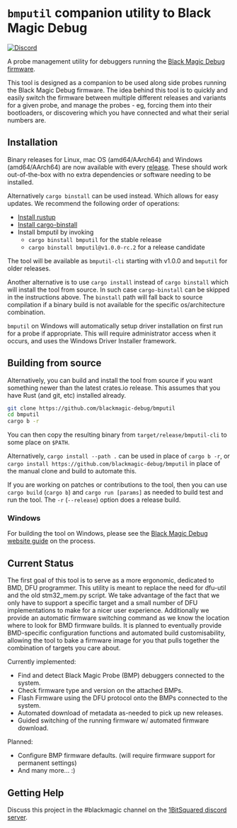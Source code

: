 # `bmputil` companion utility to Black Magic Debug

[![Discord](https://img.shields.io/discord/613131135903596547?logo=discord)](https://discord.gg/P7FYThy)

A probe management utility for debuggers running the [Black Magic Debug firmware](https://black-magic.org/).

This tool is designed as a companion to be used along side probes running the Black Magic Debug firmware.
The idea behind this tool is to quickly and easily switch the firmware between multiple different releases
and variants for a given probe, and manage the probes - eg, forcing them into their bootloaders, or discovering
which you have connected and what their serial numbers are.

## Installation

Binary releases for Linux, mac OS (amd64/AArch64) and Windows (amd64/AArch64) are now available with every
[release](https://github.com/blackmagic-debug/bmputil/releases). These should work out-of-the-box with no
extra dependencies or software needing to be installed.

Alternatively `cargo binstall` can be used instead. Which allows for easy updates.
We recommend the following order of operations:
* [Install rustup](https://rustup.rs/)
* [Install cargo-binstall](https://github.com/cargo-bins/cargo-binstall?tab=readme-ov-file#installation)
* Install bmputil by invoking
  * `cargo binstall bmputil` for the stable release
  * `cargo binstall bmputil@v1.0.0-rc.2` for a release candidate

The tool will be available as `bmputil-cli` starting with v1.0.0 and `bmputil` for older releases.

Another alternative is to use `cargo install` instead of `cargo binstall` which will install the tool from source. In
such case `cargo-binstall` can be skipped in the instructions above. The `binstall` path will fall back to source
compilation if a binary build is not available for the specific os/architecture combination.

`bmputil` on Windows will automatically setup driver installation on first run for a probe if appropriate.
This will require administrator access when it occurs, and uses the Windows Driver Installer framework.

## Building from source

Alternatively, you can build and install the tool from source if you want something newer than the latest
crates.io release. This assumes that you have Rust (and git, etc) installed already.

```sh
git clone https://github.com/blackmagic-debug/bmputil
cd bmputil
cargo b -r
```

You can then copy the resulting binary from `target/release/bmputil-cli` to some place on `$PATH`.

Alternatively, `cargo install --path .` can be used in place of `cargo b -r`, or
`cargo install https://github.com/blackmagic-debug/bmputil` in place of the manual clone and build to automate this.

If you are working on patches or contributions to the tool, then you can use `cargo build` (`cargo b`) and
`cargo run [params]` as needed to build test and run the tool. The `-r` (`--release`) option does a release
build.

### Windows

For building the tool on Windows, please see the
[Black Magic Debug website guide](https://black-magic.org/knowledge/bmputil-on-windows.html) on the process.

## Current Status

The first goal of this tool is to serve as a more ergonomic, dedicated to BMD, DFU programmer. This utility is meant
to replace the need for dfu-util and the old stm32_mem.py script. We take advantage of the fact that we only have to
support a specific target and a small number of DFU implementations to make for a nicer user experience. Additionally
we provide an automatic firmware switching command as we know the location where to look for BMD firmware builds. It
is planned to eventually provide BMD-specific configuration functions and automated build customisability, allowing
the tool to bake a firmware image for you that pulls together the combination of targets you care about.

Currently implemented:

* Find and detect Black Magic Probe (BMP) debuggers connected to the system.
* Check firmware type and version on the attached BMPs.
* Flash Firmware using the DFU protocol onto the BMPs connected to the system.
* Automated download of metadata as-needed to pick up new releases.
* Guided switching of the running firmware w/ automated firmware download.

Planned:

* Configure BMP firmware defaults. (will require firmware support for permanent settings)
* And many more... :)

## Getting Help

Discuss this project in the #blackmagic channel on the [1BitSquared discord server](https://discord.gg/P7FYThy).
